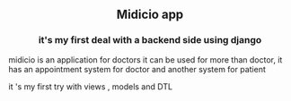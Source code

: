 <h2 align="center">Midicio app </h2>
<h3 align="center">it's my first deal with a backend side using django</h3>

<p>midicio is an application for doctors it can be used for more than doctor, it has an appointment system for doctor and another system for patient</p>
<p> it 's my first try with views , models and DTL </p>
